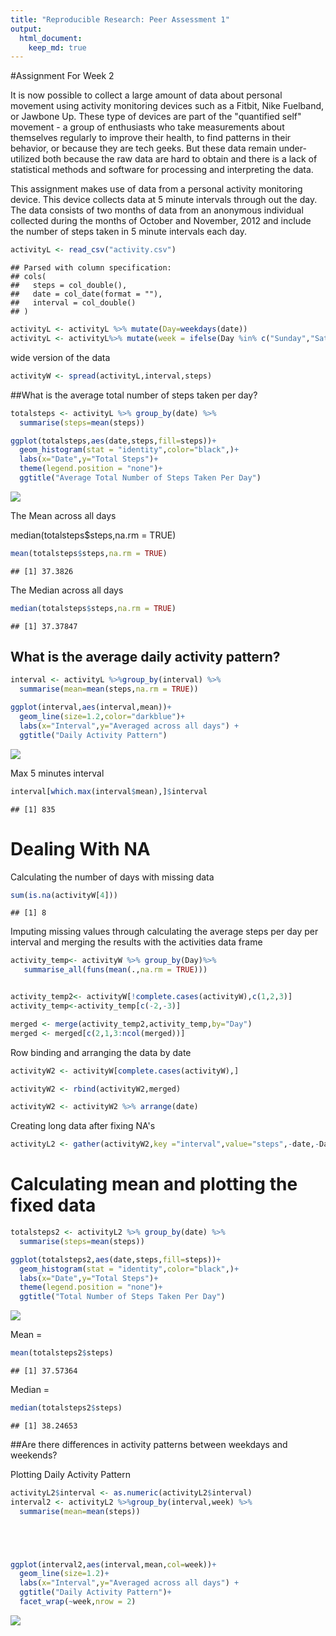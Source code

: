 ```yaml
---
title: "Reproducible Research: Peer Assessment 1"
output: 
  html_document:
    keep_md: true
---
```


#Assignment For Week 2

It is now possible to collect a large amount of data about personal movement using activity monitoring devices such as a Fitbit, Nike Fuelband, or Jawbone Up. These type of devices are part of the "quantified self" movement - a group of enthusiasts who take measurements about themselves regularly to improve their health, to find patterns in their behavior, or because they are tech geeks. But these data remain under-utilized both because the raw data are hard to obtain and there is a lack of statistical methods and software for processing and interpreting the data.

This assignment makes use of data from a personal activity monitoring device. This device collects data at 5 minute intervals through out the day. The data consists of two months of data from an anonymous individual collected during the months of October and November, 2012 and include the number of steps taken in 5 minute intervals each day.









```r
activityL <- read_csv("activity.csv")
```

```
## Parsed with column specification:
## cols(
##   steps = col_double(),
##   date = col_date(format = ""),
##   interval = col_double()
## )
```

```r
activityL <- activityL %>% mutate(Day=weekdays(date))
activityL <- activityL%>% mutate(week = ifelse(Day %in% c("Sunday","Saturday"),"weekend","weekday"))
```


wide version of the data




```r
activityW <- spread(activityL,interval,steps)
```

##What is the average total number of steps taken per day?



```r
totalsteps <- activityL %>% group_by(date) %>%
  summarise(steps=mean(steps))

ggplot(totalsteps,aes(date,steps,fill=steps))+
  geom_histogram(stat = "identity",color="black",)+
  labs(x="Date",y="Total Steps")+
  theme(legend.position = "none")+
  ggtitle("Average Total Number of Steps Taken Per Day")
```

![](hhhh_files/figure-html/pressur-1.png)<!-- -->


The Mean across all days

median(totalsteps$steps,na.rm = TRUE)

```r
mean(totalsteps$steps,na.rm = TRUE)
```

```
## [1] 37.3826
```

The Median across all days

```r
median(totalsteps$steps,na.rm = TRUE)
```

```
## [1] 37.37847
```



## What is the average daily activity pattern?

```r
interval <- activityL %>%group_by(interval) %>%
  summarise(mean=mean(steps,na.rm = TRUE))

ggplot(interval,aes(interval,mean))+
  geom_line(size=1.2,color="darkblue")+
  labs(x="Interval",y="Averaged across all days") +
  ggtitle("Daily Activity Pattern")
```

![](hhhh_files/figure-html/4444-1.png)<!-- -->

Max 5 minutes interval 


```r
interval[which.max(interval$mean),]$interval
```

```
## [1] 835
```


# Dealing With NA


Calculating the number of days with missing data

```r
sum(is.na(activityW[4]))
```

```
## [1] 8
```



Imputing missing values through calculating the average steps per day per interval and merging the results with the activities data frame

```r
activity_temp<- activityW %>% group_by(Day)%>%
   summarise_all(funs(mean(.,na.rm = TRUE)))


activity_temp2<- activityW[!complete.cases(activityW),c(1,2,3)]
activity_temp<-activity_temp[c(-2,-3)]

merged <- merge(activity_temp2,activity_temp,by="Day")
merged <- merged[c(2,1,3:ncol(merged))]
```

Row binding and arranging the data by date

```r
activityW2 <- activityW[complete.cases(activityW),]

activityW2 <- rbind(activityW2,merged)

activityW2 <- activityW2 %>% arrange(date)
```



Creating long data after fixing NA's

```r
activityL2 <- gather(activityW2,key ="interval",value="steps",-date,-Day,-week)
```

# Calculating mean and plotting  the fixed data

```r
totalsteps2 <- activityL2 %>% group_by(date) %>%
  summarise(steps=mean(steps))

ggplot(totalsteps2,aes(date,steps,fill=steps))+
  geom_histogram(stat = "identity",color="black",)+
  labs(x="Date",y="Total Steps")+
  theme(legend.position = "none")+
  ggtitle("Total Number of Steps Taken Per Day")
```

![](hhhh_files/figure-html/8888-1.png)<!-- -->


Mean = 

```r
mean(totalsteps2$steps)
```

```
## [1] 37.57364
```


Median = 

```r
median(totalsteps2$steps)
```

```
## [1] 38.24653
```
##Are there differences in activity patterns between weekdays and weekends?

Plotting Daily Activity Pattern 

```r
activityL2$interval <- as.numeric(activityL2$interval)
interval2 <- activityL2 %>%group_by(interval,week) %>%
  summarise(mean=mean(steps))





ggplot(interval2,aes(interval,mean,col=week))+
  geom_line(size=1.2)+
  labs(x="Interval",y="Averaged across all days") +
  ggtitle("Daily Activity Pattern")+
  facet_wrap(~week,nrow = 2)
```

![](hhhh_files/figure-html/11-1.png)<!-- -->


